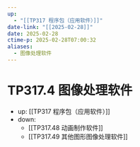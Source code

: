 ```yaml
---
up:
  - "[[TP317 程序包（应用软件）]]"
date-link: "[[2025-02-28]]"
date: 2025-02-28
ctime-p: 2025-02-28T07:00:32
aliases:
  - 图像处理软件
---
```


# TP317.4 图像处理软件

- up: [[TP317 程序包（应用软件）]]
- down:	
	- [[TP317.48 动画制作软件]]
	- [[TP317.49 其他图形图像处理软件]]
	
